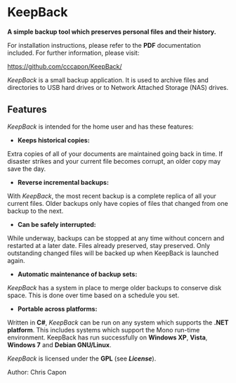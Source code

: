# KeepBack

__A simple backup tool which preserves personal files and their history.__

For installation instructions, please refer to the __PDF__ documentation included.
For further information, please visit:

   https://github.com/cccapon/KeepBack/

_KeepBack_ is a small backup application.  It is used to archive files and directories to USB hard drives or to Network Attached Storage (NAS) drives.

## Features

_KeepBack_ is intended for the home user and has these features:

* __Keeps historical copies:__

Extra copies of all of your documents are maintained going back in time.  If disaster strikes and your current file becomes corrupt, an older copy may save the day.

* __Reverse incremental backups:__

With _KeepBack_, the most recent backup is a complete replica of all your current files.  Older backups only have copies of files that changed from one backup to the next.

* __Can be safely interrupted:__
 
While underway, backups can be stopped at any time without concern and restarted at a later date.  Files already preserved, stay preserved.  Only outstanding changed files will be backed up when KeepBack is launched again.

* __Automatic maintenance of backup sets:__

_KeepBack_ has a system in place to merge older backups to conserve disk space. This is done over time based on a schedule you set.

* __Portable across platforms:__

Written in __C#__, _KeepBack_ can be run on any system which supports the __.NET platform__.  This includes systems which support the Mono run-time environment. KeepBack has run successfully on __Windows XP__, __Vista__, __Windows 7__ and __Debian GNU/Linux__.


_KeepBack_ is licensed under the __GPL__ (see __*License*__).

Author: Chris Capon

